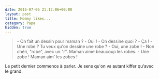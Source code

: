 ```yaml
---
date: 2015-07-05 21:12:06+00:00
layout: post
title: Mommy likes...
category: Papa
hidden: true
---
```


> \- On fait un dessin pour maman ?
> \- Oui !
> \- On dessine quoi ?
> \- Ça !
> \- Une robe ? Tu veux qu'on dessine une robe ?
> \- Oui, une zobe !
> \- Non chéri, "robe", avec un "r". Maman aime beaucoup les robes.
> \- Une zobe ! Maman aim' les zobes !

Le petit dernier commence à parler. Je sens qu'on va autant kiffer qu'avec le grand.
